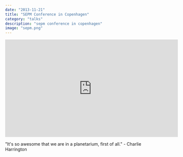 ```yaml
---
date: "2013-11-21"
title: "SEPM Conference in Copenhagen"
category: "talks"
description: "sepm conference in copenhagen"
image: "sepm.png"
---
```


<iframe width="560" height="315" src="https://www.youtube.com/embed/87sBLMbBoFM?rel=0" frameborder="0" allowfullscreen></iframe>

"It's so awesome that we are in a planetarium, first of all." - Charlie Harrington